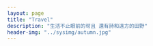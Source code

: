 ```yaml
---
layout: page
title: "Travel"
description: "生活不止眼前的茍且 還有詩和遠方的田野"
header-img: "../sysimg/autumn.jpg"
---
```


<script
      src="https://maps.googleapis.com/maps/api/js?libraries=visualization">
</script>
